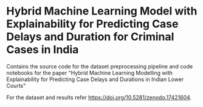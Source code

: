 # Hybrid Machine Learning Model with Explainability for Predicting Case Delays and Duration for Criminal Cases in India
Contains the source code for the dataset preprocessing pipeline and code notebooks for the paper "Hybrid Machine Learning Modelling with Explainability for Predicting Case Delays and Durations in Indian Lower Courts"

For the dataset and results refer https://doi.org/10.5281/zenodo.17421604.
